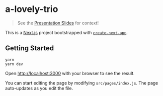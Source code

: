 # a-lovely-trio

> See the [Presentation Slides](https://1drv.ms/p/s!AvUc1cvPrJnWvtI2Ha9qbYakUWSBUg?e=E7N6p3) for context!

This is a [Next.js](https://nextjs.org/) project bootstrapped with [`create-next-app`](https://github.com/vercel/next.js/tree/canary/packages/create-next-app).

## Getting Started

```shell
yarn
yarn dev
```

Open [http://localhost:3000](http://localhost:3000) with your browser to see the result.

You can start editing the page by modifying `src/pages/index.js`.
The page auto-updates as you edit the file.

